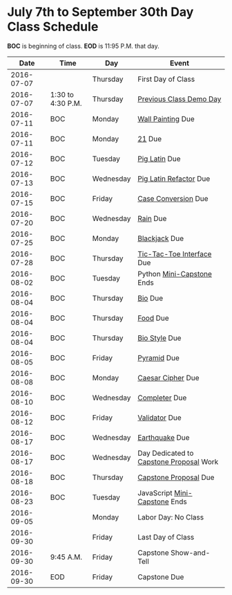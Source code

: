 # July 7th to September 30th Day Class Schedule

**BOC** is beginning of class.
**EOD** is 11:95 P.M. that day.

| Date | Time | Day | Event |
| ---- | ---- | --- | ----- |
| 2016-07-07 | | Thursday | First Day of Class |
| 2016-07-07 | 1:30 to 4:30 P.M. | Thursday | [Previous Class Demo Day](https://www.eventbrite.com/e/pdx-code-guild-summer-graduation-demo-reception-tickets-26206767146) |
| 2016-07-11 | BOC | Monday | [Wall Painting](/practice/wall-painting.md) Due |
| 2016-07-11 | BOC | Monday | [21](/practice/21.md) Due |
| 2016-07-12 | BOC | Tuesday | [Pig Latin](/practice/pig-latin.md) Due |
| 2016-07-13 | BOC | Wednesday | [Pig Latin Refactor](/practice/pig-latin-func.md) Due |
| 2016-07-15 | BOC | Friday | [Case Conversion](/practice/case.md) Due |
| 2016-07-20 | BOC | Wednesday | [Rain](/practice/rain.md) Due |
| 2016-07-25 | BOC | Monday | [Blackjack](/practice/blackjack.md) Due |
| 2016-07-28 | BOC | Thursday | [Tic-Tac-Toe Interface](/practice/ttt-interface.md) Due |
| 2016-08-02 | BOC | Tuesday | Python [Mini-Capstone](/practice/mini-capstone.md) Ends |
| 2016-08-04 | BOC | Thursday | [Bio](/practice/bio.md) Due |
| 2016-08-04 | BOC | Thursday | [Food](/practice/food.md) Due |
| 2016-08-04 | BOC | Thursday | [Bio Style](/practice/bio-style.md) Due |
| 2016-08-05 | BOC | Friday | [Pyramid](/practice/pyramid.md) Due |
| 2016-08-08 | BOC | Monday | [Caesar Cipher](/practice/caesar.md) Due |
| 2016-08-10 | BOC | Wednesday | [Completer](/practice/completer.md) Due |
| 2016-08-12 | BOC | Friday | [Validator](/practice/validator.md) Due |
| 2016-08-17 | BOC | Wednesday | [Earthquake](/practice/earthquake.md) Due |
| 2016-08-17 | BOC | Wednesday | Day Dedicated to [Capstone Proposal](/notes/capstone-proposal.md) Work |
| 2016-08-18 | BOC | Thursday | [Capstone Proposal](/notes/capstone-proposal.md) Due |
| 2016-08-23 | BOC | Tuesday | JavaScript [Mini-Capstone](/practice/mini-capstone.md) Ends |
| 2016-09-05 | | Monday | Labor Day: No Class |
| 2016-09-30 | | Friday | Last Day of Class |
| 2016-09-30 | 9:45 A.M. | Friday | Capstone Show-and-Tell |
| 2016-09-30 | EOD | Friday | Capstone Due |
